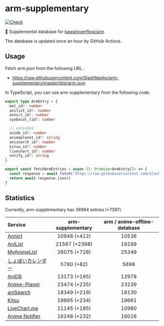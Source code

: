 # arm-supplementary

[![Check](https://github.com/SlashNephy/arm-supplementary/actions/workflows/check-node.yml/badge.svg)](https://github.com/SlashNephy/arm-supplementary/actions/workflows/check-node.yml)

💊 Supplemental database for [kawaiioverflow/arm](https://github.com/kawaiioverflow/arm)

The database is updated once an hour by GitHub Actions.

## Usage

Fetch arm.json from the following URL.

- https://raw.githubusercontent.com/SlashNephy/arm-supplementary/master/dist/arm.json

In TypeScript, you can use arm-supplementary from the following code.

```TypeScript
export type ArmEntry = {
  mal_id?: number
  anilist_id?: number
  annict_id?: number
  syobocal_tid?: number

  // extended
  anidb_id?: number
  animeplanet_id?: string
  anisearch_id?: number
  kitsu_id?: number
  livechart_id?: number
  notify_id?: string
}

export const fetchArmEntries = async (): Promise<ArmEntry[]> => {
  const response = await fetch('https://raw.githubusercontent.com/SlashNephy/arm-supplementary/master/dist/arm.json')
  return await response.json()
}
```

## Statistics

Currently, arm-supplementary has 36984 entries (+7397).

| Service                                     | arm-supplementary | arm / anime-offline-database |
| :------------------------------------------ | :---------------: | :--------------------------: |
| [Annict](https://annict.com)                |   10948 (+412)    |            10536             |
| [AniList](https://anilist.co)               |   21567 (+2398)   |            19169             |
| [MyAnimeList](https://myanimelist.net)      |   26075 (+726)    |            25349             |
| [しょぼいカレンダー](https://cal.syoboi.jp) |    5780 (+82)     |             5698             |
| [AniDB](https://anidb.net)                  |   13173 (+195)    |            12978             |
| [Anime-Planet](https://anime-planet.com)    |   23474 (+235)    |            23239             |
| [aniSearch](https://anisearch.com)          |   18349 (+219)    |            18130             |
| [Kitsu](https://kitsu.io)                   |   19895 (+234)    |            19661             |
| [LiveChart.me](https://livechart.me)        |   11145 (+185)    |            10960             |
| [Anime Notifier](https://notify.moe)        |   16248 (+232)    |            16016             |
